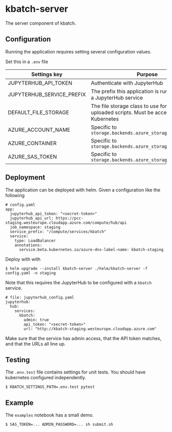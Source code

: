 # kbatch-server

The server component of kbatch.

## Configuration

Running the application requires setting several configuration values.

Set this in a `.env` file

|       Settings key        |                                          Purpose                                          |
| ------------------------- | ----------------------------------------------------------------------------------------- |
| JUPYTERHUB_API_TOKEN      | Authenticate with JupyterHub                                                              |
| JUPYTERHUB_SERVICE_PREFIX | The prefix this application is running under as a JupyterHub service                      |
| DEFAULT_FILE_STORAGE      | The file storage class to use for user-uploaded scripts. Must be accessible by Kubernetes |
| AZURE_ACCOUNT_NAME        | Specific to `storage.backends.azure_storage.AzureStorage`                                 |
| AZURE_CONTAINER           | Specific to `storage.backends.azure_storage.AzureStorage`                                 |
| AZURE_SAS_TOKEN           | Specific to `storage.backends.azure_storage.AzureStorage`                                 |


## Deployment

The application can be deployed with helm. Given a configuration like the following

```
# config.yaml
app:
  jupyterhub_api_token: "<secret-token>"
  jupyterhub_api_url: https://pcc-staging.westeurope.cloudapp.azure.com/compute/hub/api
  job_namespace: staging
  service_prefix: "/compute/services/kbatch"
  service:
    type: LoadBalancer
    annotations:
      service.beta.kubernetes.io/azure-dns-label-name: kbatch-staging
```

Deploy with with

```
$ helm upgrade --install kbatch-server ./helm/kbatch-server -f config.yaml -n staging
```

Note that this requires the JupyterHub to be configured with a `kbatch` service.

```
# file: jupyterhub_config.yaml
jupyterhub:
  hub:
    services:
      kbatch:
        admin: true
        api_token: "<secret-token>"
        url: "http://kbatch-staging.westeurope.cloudapp.azure.com"
```

Make sure that the service has admin access, that the API token matches, and that the URLs all line up.

## Testing

The `.env.test` file contains settings for unit tests. You should have kubernetes configured independently.

```
$ KBATCH_SETTINGS_PATH=.env.test pytest
```


## Example

The `examples` notebook has a small demo.

```
$ SAS_TOKEN=... ADMIN_PASSWORD=... sh submit.sh
```